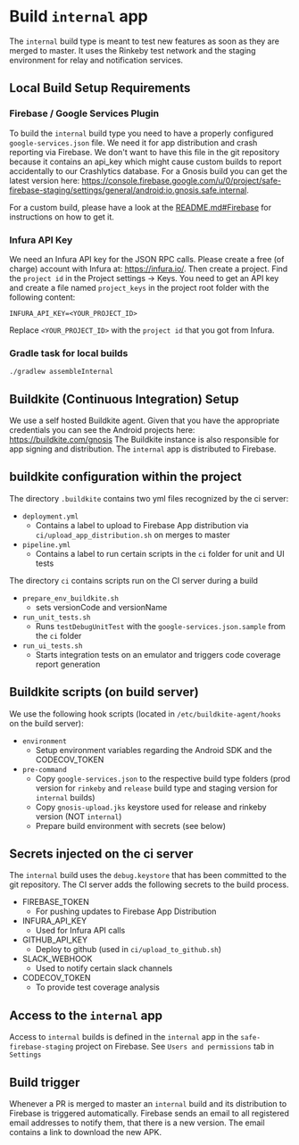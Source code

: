 # Build `internal` app

The `internal` build type is meant to test new features as soon as they are merged to master. It uses the Rinkeby test network and the staging environment for relay and notification services.

## Local Build Setup Requirements
### Firebase / Google Services Plugin

To build the `internal` build type you need to have a properly configured `google-services.json` file. We need it for app distribution and crash reporting via Firebase. We don't want to have this file in the git repository because it contains an api_key which might cause custom builds to report accidentally to our Crashlytics database. For a Gnosis build you can get the latest version here: <https://console.firebase.google.com/u/0/project/safe-firebase-staging/settings/general/android:io.gnosis.safe.internal>.

For a custom build, please have a look at the [README.md#Firebase](../README.md#Firebase) for instructions on how to get it.

### Infura API Key

We need an Infura API key for the JSON RPC calls. Please create a free (of charge) account with Infura at: <https://infura.io/>. Then create a project. Find the `project id` in the Project settings -> Keys.
You need to get an API key and create a file named `project_keys` in the project root folder with the following content:

```
INFURA_API_KEY=<YOUR_PROJECT_ID>
```
Replace `<YOUR_PROJECT_ID>` with the `project id` that you got from Infura.

### Gradle task for local builds

`./gradlew assembleInternal`

## Buildkite (Continuous Integration) Setup

We use a self hosted Buildkite agent. Given that you have the appropriate credentials you can see the Android projects here: https://buildkite.com/gnosis
The Buildkite instance is also responsible for app signing and distribution. The `internal` app is distributed to Firebase.

## buildkite configuration within the project

The directory `.buildkite` contains two yml files recognized by the ci server:
- `deployment.yml`
  - Contains a label to upload to Firebase App distribution via `ci/upload_app_distribution.sh` on merges to master
- `pipeline.yml`
  - Contains a label to run certain scripts in the `ci` folder for unit and UI tests

The directory `ci` contains scripts run on the CI server during a build

- `prepare_env_buildkite.sh`
  - sets versionCode and versionName
- `run_unit_tests.sh`
  - Runs `testDebugUnitTest` with the `google-services.json.sample` from the `ci` folder
- `run_ui_tests.sh`
  - Starts integration tests on an emulator and triggers code coverage report generation

## Buildkite scripts (on build server)

We use the following hook scripts (located in `/etc/buildkite-agent/hooks` on the build server):

- `environment`
  - Setup environment variables regarding the Android SDK and the CODECOV_TOKEN
- `pre-command`
  - Copy `google-services.json` to the respective build type folders (prod version for `rinkeby` and `release` build type and staging version for `internal` builds)
  - Copy `gnosis-upload.jks` keystore used for release and rinkeby version (NOT `internal`)
  - Prepare build environment with secrets (see below)

## Secrets injected on the ci server

The `internal` build uses the `debug.keystore` that has been committed to the git repository. The CI server adds the following secrets to the build process.

- FIREBASE_TOKEN
  - For pushing updates to Firebase App Distribution
- INFURA_API_KEY
  - Used for Infura API calls
- GITHUB_API_KEY
  - Deploy to github (used in `ci/upload_to_github.sh`)
- SLACK_WEBHOOK
  - Used to notify certain slack channels
- CODECOV_TOKEN
  - To provide test coverage analysis

##  Access to the `internal` app

Access to `internal` builds is defined in the `internal` app in the `safe-firebase-staging` project on Firebase. See `Users and permissions` tab in `Settings`

## Build trigger

Whenever a PR is merged to master an `internal` build and its distribution to Firebase is triggered automatically. Firebase sends an email to all registered email addresses to notify them, that there is a new version. The email contains a link to download the new APK.

